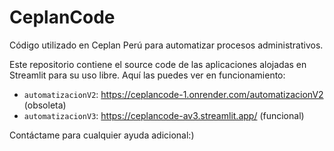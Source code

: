 # CeplanCode
Código utilizado en Ceplan Perú para automatizar procesos administrativos.


Este repositorio contiene el source code de las aplicaciones alojadas en Streamlit para su uso libre. Aquí las puedes ver en funcionamiento:

- `automatizacionV2`: https://ceplancode-1.onrender.com/automatizacionV2 (obsoleta)
- `automatizacionV3`: https://ceplancode-av3.streamlit.app/ (funcional)


Contáctame para cualquier ayuda adicional:)
